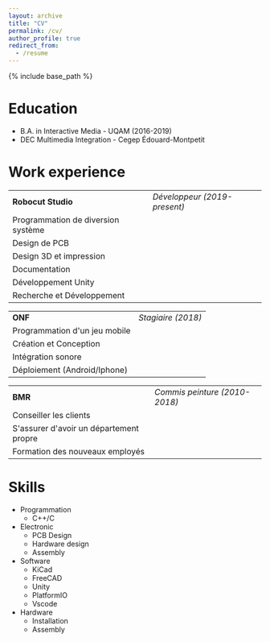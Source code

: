 ```yaml
---
layout: archive
title: "CV"
permalink: /cv/
author_profile: true
redirect_from:
  - /resume
---
```


{% include base_path %}

Education
======
* B.A. in Interactive Media - UQAM (2016-2019)
* DEC Multimedia Integration - Cegep Édouard-Montpetit

Work experience
======
|  |  | 
| :-- | :-- |
| **Robocut Studio** | *Développeur (2019-present)* |
| Programmation de diversion système |  |
| Design de PCB | |
| Design 3D et impression| |
| Documentation | |
| Développement Unity | |
| Recherche et Développement | |


|  |  | 
| :-- | :-- |
| **ONF** | *Stagiaire (2018)* |
| Programmation d'un jeu mobile |  |
| Création et Conception | |
| Intégration sonore | |
| Déploiement (Android/Iphone) | |


|  |  | 
| :-- | :-- |
| **BMR** | *Commis peinture (2010-2018)* |
| Conseiller les clients |  |
| S'assurer d'avoir un département propre | |
| Formation des nouveaux employés | |
  
Skills
======
* Programmation
  * C++/C
* Electronic
  * PCB Design
  * Hardware design
  * Assembly
* Software
  * KiCad
  * FreeCAD
  * Unity
  * PlatformIO
  * Vscode
* Hardware
  * Installation
  * Assembly
